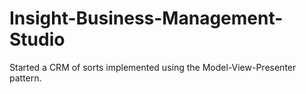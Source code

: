 # Insight-Business-Management-Studio
Started a CRM of sorts implemented using the Model-View-Presenter pattern. 


